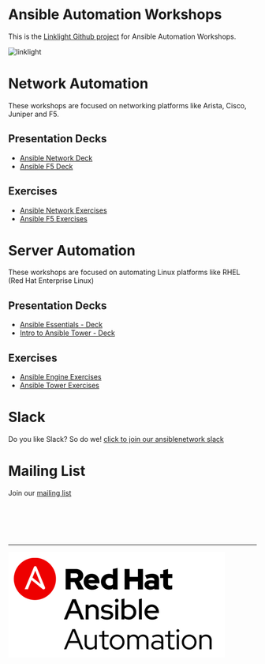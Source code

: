 # Ansible Automation Workshops
This is the [Linklight Github project](https://github.com/network-automation/linklight) for Ansible Automation Workshops.

![linklight](images/linklight.png)

# Network Automation
These workshops are focused on networking platforms like Arista, Cisco, Juniper and F5.

## Presentation Decks

- [Ansible Network Deck](decks/ansible_network.pdf)
- [Ansible F5 Deck](decks/ansible_f5.pdf)

## Exercises

- [Ansible Network Exercises](exercises/networking_v2/README.md)  
- [Ansible F5 Exercises](exercises/ansible_f5/README.md)  

# Server Automation
These workshops are focused on automating Linux platforms like RHEL (Red Hat Enterprise Linux)

## Presentation Decks

- [Ansible Essentials - Deck](decks/ansible-essentials.html)
- [Intro to Ansible Tower - Deck](decks/intro-to-ansible-tower.html)

## Exercises

- [Ansible Engine Exercises](exercises/ansible_engine/README.md)  
- [Ansible Tower Exercises](exercises/ansible_tower/README.md)  

# Slack
Do you like Slack?  So do we! [click to join our ansiblenetwork slack](https://join.slack.com/t/ansiblenetwork/shared_invite/enQtMzEyMTcxMTE5NjM3LWIyMmQ4YzNhYTA4MjA2OTRhZDQzMTZkNWZlN2E3NzhhMWQ5ZTdmNmViNjk2M2JkYzJjODhjMjVjMGUxZjc2MWE)

# Mailing List
Join our [mailing list](https://www.redhat.com/mailman/listinfo/linklight)

<br><br><br><br>

 ---
![Red Hat Ansible Automation](images/rh-ansible-automation.png)
